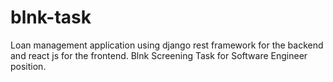 # blnk-task

Loan management application using django rest framework for the backend and react js for the frontend.
Blnk Screening Task for Software Engineer position.
 
